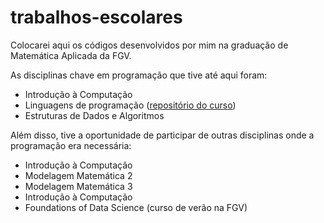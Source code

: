 # trabalhos-escolares
Colocarei aqui os códigos desenvolvidos por mim na graduação de Matemática Aplicada da FGV. 

As disciplinas chave em programação que tive até aqui foram:
* Introdução à Computação 
* Linguagens de programação ([repositório do curso](https://github.com/rsouza/FGV_Programming_Languages "Repositório do curso"))
* Estruturas de Dados e Algoritmos 

Além disso, tive a oportunidade de participar de outras disciplinas onde a programação era necessária:
* Introdução à Computação
* Modelagem Matemática 2
* Modelagem Matemática 3
* Introdução à Computação
* Foundations of Data Science (curso de verão na FGV)
